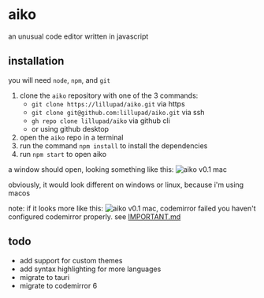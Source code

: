 # aiko
an unusual code editor written in javascript

## installation
you will need `node`, `npm`, and `git`


1. clone the `aiko` repository with one of the 3 commands:
    * `git clone https://lillupad/aiko.git` via https
    * `git clone git@github.com:lillupad/aiko.git` via ssh
    * `gh repo clone lillupad/aiko` via github cli
    * or using github desktop
2. open the `aiko` repo in a terminal
3. run the command `npm install` to install the dependencies
4. run `npm start` to open aiko

a window should open, looking something like this:
![aiko v0.1 mac](https://i.imgur.com/mbNf3TH.png)

obviously, it would look different on windows or linux, because i'm using macos

note: if it looks more like this:
![aiko v0.1 mac, codemirror failed](https://i.imgur.com/NS8JrpI.png)
you haven't configured codemirror properly. see [IMPORTANT.md](aiko/lib/IMPORTANT.md)

## todo
* add support for custom themes
* add syntax highlighting for more languages
* migrate to tauri
* migrate to codemirror 6
